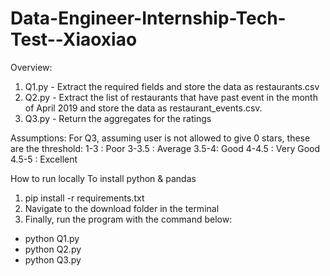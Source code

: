 # Data-Engineer-Internship-Tech-Test--Xiaoxiao

Overview: 

1) Q1.py - Extract the required fields and store the data as restaurants.csv
2) Q2.py - Extract the list of restaurants that have past event in the month of April 2019 and store the data as restaurant_events.csv.
3) Q3.py - Return the aggregates for the ratings


Assumptions: 
For Q3, assuming user is not allowed to give 0 stars, these are the threshold: 
1-3 : Poor 
3-3.5 : Average
3.5-4: Good 
4-4.5 : Very Good 
4.5-5 : Excellent

How to run locally 
To install python & pandas 
1) pip install -r requirements.txt  
2) Navigate to the download folder in the terminal 
3) Finally, run the program with the command below: 
- python Q1.py
- python Q2.py
- python Q3.py  
